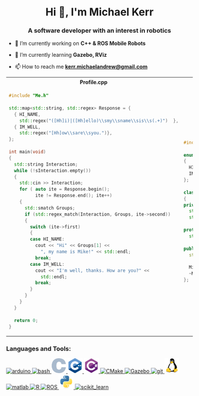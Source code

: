 <h1 align="center">Hi 👋, I'm Michael Kerr</h1>
<h3 align="center">A software developer with an interest in robotics</h3>

- 🔭 I’m currently working on **C++ & ROS Mobile Robots**

- 🌱 I’m currently learning **Gazebo, RViz**

- 📫 How to reach me **kerr.michaelandrew@gmail.com**

<table>
<tr>
<th>Profile.cpp</th>
<th>Profile.h</th>
</tr>
<tr>
<td>

```cpp
#include "Me.h"

std::map<std::string, std::regex> Response = {
  { HI_NAME, 
    std::regex("([Hh]i)|([Hh]ello)\\smy\\sname\\sis\\s(.+)")  },
  { IM_WELL, 
    std::regex("[Hh]ow\\sare\\syou.")},
};

int main(void)
{
  std::string Interaction;
  while (!sInteraction.empty())
  {
    std::cin >> Interaction;
    for ( auto ite = Response.begin(); 
          ite != Response.end(); ite++)
    {
      std::smatch Groups;
      if (std::regex_match(Interaction, Groups, ite->second))
      {
        switch (ite->first)
        {
        case HI_NAME:
          cout << "Hi" << Groups[1] << 
            ", my name is Mike!" << std::endl;
          break;
        case IM_WELL:
          cout << "I'm well, thanks. How are you?" << 
            std::endl;
          break;
        }
      }
    }
  }

  return 0;
}
```
</td>
<td>

```cpp
#include <Life.h>

enum class RESPONSES
{
  HI_NAME,
  IM_GREAT
};

class Mikerrageous : private cLife
{
private:
  std::vector<std::string> Secrets;
  std::vector<uint32_t> Passwords;    
  
protected:
  std::vector<unsigned int> PhoneNumber;

public:
  static void Email(std::string);
 
  Mikerrageous() { Birth(); };
  ~Mikerrageous() { Death(); };
};
```

</td>
</tr>
</table>

<h3 align="left">Languages and Tools:</h3>
<p align="left"> 
  <a href="https://www.arduino.cc/" target="_blank"> <img src="https://cdn.worldvectorlogo.com/logos/arduino-1.svg" alt="arduino" width="40" height="40"/> </a> 
  <a href="https://www.gnu.org/software/bash/" target="_blank"> <img src="https://upload.wikimedia.org/wikipedia/commons/4/4b/Bash_Logo_Colored.svg" alt="bash" width="40" height="40"/> </a> 
  <a href="https://www.cprogramming.com/" target="_blank"> <img src="https://raw.githubusercontent.com/devicons/devicon/master/icons/c/c-original.svg" alt="C" width="40" height="40"/> </a> 
  <a href="https://www.w3schools.com/cpp/" target="_blank"> <img src="https://raw.githubusercontent.com/devicons/devicon/master/icons/cplusplus/cplusplus-original.svg" alt="Cplusplus" width="40" height="40"/> </a> 
  <a href="https://www.w3schools.com/cs/" target="_blank"> <img src="https://raw.githubusercontent.com/devicons/devicon/master/icons/csharp/csharp-original.svg" alt="Csharp" width="40" height="40"/> </a> 
  <a href="https://cmake.org/" target="_blank"> <img src="https://upload.wikimedia.org/wikipedia/commons/1/13/Cmake.svg" alt="CMake" width="40" height="40"/> </a> 
  <a href="http://gazebosim.org/" target="_blank"> <img src="http://gazebosim.org/assets/logos/gazebo_icon_pos-76b768ca51b0c24a5e5ddeb5a844baf3a3efc83e42affae355ed6ce9326707e4.svg" alt="Gazebo" width="40" height="40"/> </a> 
  <a href="https://git-scm.com/" target="_blank"> <img src="https://www.vectorlogo.zone/logos/git-scm/git-scm-icon.svg" alt="git" width="40" height="40"/> </a> 
  <a href="https://www.linux.org/" target="_blank"> <img src="https://raw.githubusercontent.com/devicons/devicon/master/icons/linux/linux-original.svg" alt="linux" width="40" height="40"/> </a> 
  <a href="https://www.mathworks.com/" target="_blank"> <img src="https://upload.wikimedia.org/wikipedia/commons/2/21/Matlab_Logo.png" alt="matlab" width="40" height="40"/> </a>  
  <a href="https://www.r-project.org/" target="_blank"> <img src="https://www.vectorlogo.zone/logos/r-project/r-project-icon.svg" alt="R" width="40" height="40"/> </a> 
  <a href="https://www.ros.org/" target="_blank"> <img src="https://upload.wikimedia.org/wikipedia/commons/1/15/Robot_Operating_System_logo.svg" alt="ROS" width="40" height="40"/> </a> 
  <a href="https://www.python.org" target="_blank"> <img src="https://raw.githubusercontent.com/devicons/devicon/master/icons/python/python-original.svg" alt="python" width="40" height="40"/> </a> 
  <a href="https://scikit-learn.org/" target="_blank"> <img src="https://upload.wikimedia.org/wikipedia/commons/0/05/Scikit_learn_logo_small.svg" alt="scikit_learn" width="40" height="40"/> </a>
</p>
